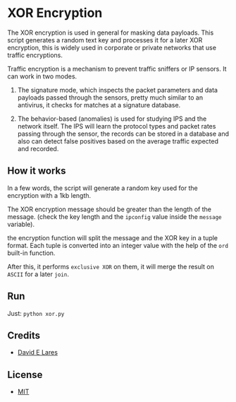 # XOR Encryption

The XOR encryption is used in general for masking data payloads. This script generates a random text key and processes it for a later XOR encryption, this is widely used in corporate or private networks that use traffic encryptions.

Traffic encryption is a mechanism to prevent traffic sniffers or IP sensors. It can work in two modes.

1. The signature mode, which inspects the packet parameters and data payloads passed through the sensors, pretty much similar to an antivirus, it checks for matches at a signature database.

2. The behavior-based (anomalies) is used for studying IPS and the network itself. The IPS will learn the protocol types and packet rates passing through the sensor, the records can be stored in a database and also can detect false positives based on the average traffic expected and recorded.

## How it works

In a few words, the script will generate a random key used for the encryption with a 1kb length.

The XOR encryption message should be greater than the length of the message. (check the key length and the `ipconfig` value inside the `message` variable).

the encryption function will split the message and the XOR key in a tuple format. Each tuple is converted into an integer value with the help of the `ord` built-in function.

After this, it performs `exclusive XOR` on them, it will merge the result on `ASCII` for a later `join`.

## Run

Just: `python xor.py`

## Credits

 - [David E Lares](https://twitter.com/davidlares3)

## License

 - [MIT](https://opensource.org/licenses/MIT)
